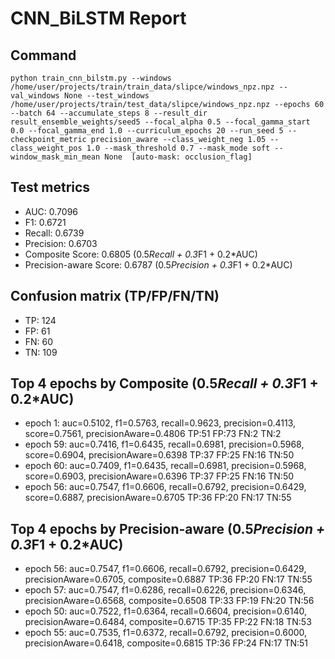 # CNN_BiLSTM Report

## Command
```
python train_cnn_bilstm.py --windows /home/user/projects/train/train_data/slipce/windows_npz.npz --val_windows None --test_windows /home/user/projects/train/test_data/slipce/windows_npz.npz --epochs 60 --batch 64 --accumulate_steps 8 --result_dir result_ensemble_weights/seed5 --focal_alpha 0.5 --focal_gamma_start 0.0 --focal_gamma_end 1.0 --curriculum_epochs 20 --run_seed 5 --checkpoint_metric precision_aware --class_weight_neg 1.05 --class_weight_pos 1.0 --mask_threshold 0.7 --mask_mode soft --window_mask_min_mean None  [auto-mask: occlusion_flag]
```

## Test metrics
- AUC: 0.7096
- F1: 0.6721
- Recall: 0.6739
- Precision: 0.6703
- Composite Score: 0.6805 (0.5*Recall + 0.3*F1 + 0.2*AUC)
- Precision-aware Score: 0.6787 (0.5*Precision + 0.3*F1 + 0.2*AUC)
## Confusion matrix (TP/FP/FN/TN)
- TP: 124
- FP: 61
- FN: 60
- TN: 109

## Top 4 epochs by Composite (0.5*Recall + 0.3*F1 + 0.2*AUC)
- epoch 1: auc=0.5102, f1=0.5763, recall=0.9623, precision=0.4113, score=0.7561, precisionAware=0.4806  TP:51 FP:73 FN:2 TN:2
- epoch 59: auc=0.7416, f1=0.6435, recall=0.6981, precision=0.5968, score=0.6904, precisionAware=0.6398  TP:37 FP:25 FN:16 TN:50
- epoch 60: auc=0.7409, f1=0.6435, recall=0.6981, precision=0.5968, score=0.6903, precisionAware=0.6396  TP:37 FP:25 FN:16 TN:50
- epoch 56: auc=0.7547, f1=0.6606, recall=0.6792, precision=0.6429, score=0.6887, precisionAware=0.6705  TP:36 FP:20 FN:17 TN:55

## Top 4 epochs by Precision-aware (0.5*Precision + 0.3*F1 + 0.2*AUC)
- epoch 56: auc=0.7547, f1=0.6606, recall=0.6792, precision=0.6429, precisionAware=0.6705, composite=0.6887  TP:36 FP:20 FN:17 TN:55
- epoch 57: auc=0.7547, f1=0.6286, recall=0.6226, precision=0.6346, precisionAware=0.6568, composite=0.6508  TP:33 FP:19 FN:20 TN:56
- epoch 50: auc=0.7522, f1=0.6364, recall=0.6604, precision=0.6140, precisionAware=0.6484, composite=0.6715  TP:35 FP:22 FN:18 TN:53
- epoch 55: auc=0.7535, f1=0.6372, recall=0.6792, precision=0.6000, precisionAware=0.6418, composite=0.6815  TP:36 FP:24 FN:17 TN:51
